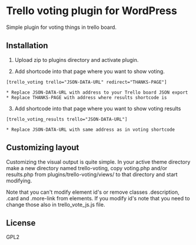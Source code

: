 Trello voting plugin for WordPress
=========

Simple plugin for voting things in trello board.


Installation
--------------
1. Upload zip to plugins directory and activate plugin.

2. Add shortcode into that page where you want to show voting.
```
[trello_voting trello="JSON-DATA-URL" redirect="THANKS-PAGE"]
```
    * Replace JSON-DATA-URL with address to your Trello board JSON export
    * Replace THANKS-PAGE with address where results shortcode is

3. Add shortcode into that page where you want to show voting results
```
[trello_voting_results trello="JSON-DATA-URL"]
```
    * Replace JSON-DATA-URL with same address as in voting shortcode


Customizing layout
---

Customizing the visual output is quite simple. In your active theme directory make a new directory named trello-voting, copy voting.php and/or results.php from plugins/trello-voting/views/ to that directory and start modifying.

Note that you can't modify element id's or remove classes .description, .card and .more-link from elements. If you modify id's note that you need to change those also in trello_vote_js.js file.


License
----

GPL2
